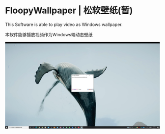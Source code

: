 # FloopyWallpaper | 松软壁纸(暂)

This Software is able to play video as Windows wallpaper.

本软件能够播放视频作为Windows端动态壁纸

![](resource/SoftwareDemo.jpg)
